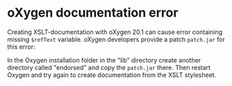 # oXygen documentation error

Creating XSLT-documentation with oXygen 20.1 can cause error containing
missing `$refText` variable. oXygen developers provide a patch `patch.jar` for this
error:


In the Oxygen installation folder in the "lib" directory create
another directory called "endorsed" and copy the `patch.jar` there. Then
restart Oxygen and try again to create documentation from the XSLT
stylesheet.
